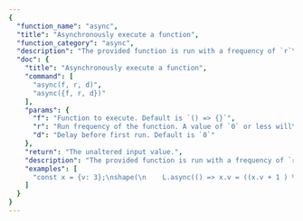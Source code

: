 ```yaml
---
{
  "function_name": "async",
  "title": "Asynchronously execute a function",
  "function_category": "async",
  "description": "The provided function is run with a frequency of `r`\nper time unit. All parameters are based on the current `time` and `bpm`,\nassuming `time` is in beats. Timing is not guaranteed, so `f` might drift\nover time.\n\nInternally async is implemented using setTimeout with all implications regarding\nexecution context.",
  "doc": {
    "title": "Asynchronously execute a function",
    "command": [
      "async(f, r, d)",
      "async({f, r, d})"
    ],
    "params": {
      "f": "Function to execute. Default is `() => {}`",
      "r": "Run frequency of the function. A value of `0` or less will\nresult in the function being called only once. Default is `1`",
      "d": "Delay before first run. Default is `0`"
    },
    "return": "The unaltered input value.",
    "description": "The provided function is run with a frequency of `r`\nper time unit. All parameters are based on the current `time` and `bpm`,\nassuming `time` is in beats. Timing is not guaranteed, so `f` might drift\nover time.\n\nInternally async is implemented using setTimeout with all implications regarding\nexecution context.",
    "examples": [
      "const x = {v: 3};\nshape(\n    L.async(() => x.v = ((x.v + 1 ) % 5) + 3)\n        .set(() => x.v)\n).out(o0);"
    ]
  }
}
---
```

